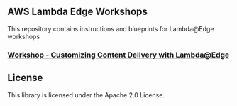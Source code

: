 ## AWS Lambda Edge Workshops

This repository contains instructions and blueprints for Lambda@Edge workshops

### [Workshop - Customizing Content Delivery with Lambda@Edge](./Workshop1/README.md)

## License

This library is licensed under the Apache 2.0 License. 
